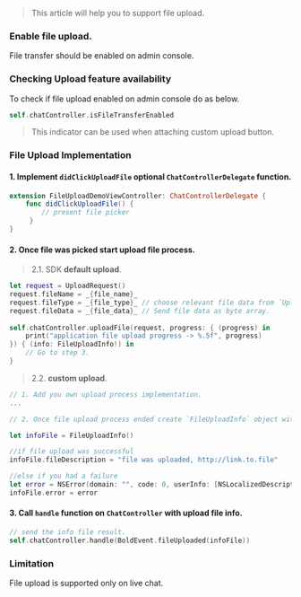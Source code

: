 > This article will help you to support file upload.

### Enable file upload.

File transfer should be enabled on admin console.

### Checking Upload feature availability

To check if file upload enabled on admin console do as below.

```swift
self.chatController.isFileTransferEnabled
```

>This indicator can be used when attaching custom upload button.

### File Upload Implementation

#### 1. Implement `didClickUploadFile` optional `ChatControllerDelegate` function.

```swift
extension FileUploadDemoViewController: ChatControllerDelegate {
    func didClickUploadFile() {
        // present file picker
     } 
}
```

#### 2. Once file was picked start upload file process.

  >2.1. SDK **default upload**.

```swift
let request = UploadRequest()
request.fileName = _{file_name}_
request.fileType = _{file_type}_ // choose relevant file data from `UploadFileType`.
request.fileData = _{file_data}_ // Send file data as byte array.
                
self.chatController.uploadFile(request, progress: { (progress) in
    print("application file upload progress -> %.5f", progress)
}) { (info: FileUploadInfo!) in
    // Go to step 3.
}
```

   >2.2. **custom upload**.

```swift
// 1. Add you own upload process implementation.
...

// 2. Once file upload process ended create `FileUploadInfo` object with upload result.

let infoFile = FileUploadInfo()

//if file upload was successful
infoFile.fileDescription = "file was uploaded, http://link.to.file"

//else if you had a failure 
let error = NSError(domain: "", code: 0, userInfo: [NSLocalizedDescriptionKey:"file failed to upload"])
infoFile.error = error

```

#### 3. Call `handle` function on `ChatController` with upload file info.

```swift
// send the info file result.
self.chatController.handle(BoldEvent.fileUploaded(infoFile))
```

### Limitation

File upload is supported only on live chat.